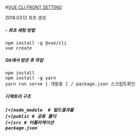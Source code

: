 #<u>VUE CLI FRONT SETTING</u>

2018.03.12 최초 생성

<h5>- 최초 세팅 방법</h5>
<pre>
npm install -g @vue/cli
vue create <preject_name>
</pre>

<h5>Git에서 받은 후 작업</h5>
<pre>
npm install 
npm install -g yarn
yarn run serve [ 개발용 ] / package.json 스크립트확인
</pre>

<h5>디렉토리 구조<h5>
<pre>
[+]node_module  # 빌드결과물
[+]public # 공용 폴더
[+]src # 어플리케이션
package.json
</pre>